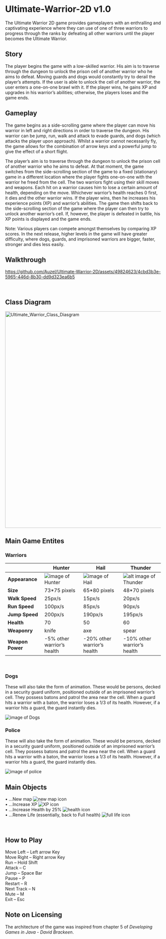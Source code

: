 # Ultimate-Warrior-2D v1.0
The Ultimate Warrior 2D game provides gameplayers with an enthralling and captivating experience where they can use of one of three warriors to progress through the ranks by defeating all other warriors until the player becomes the Ultimate Warrior.

## Story
The player begins the game with a low-skilled warrior. His aim is to traverse through the dungeon to unlock the prison cell of another warrior who he aims to defeat. Moving guards and dogs would constantly try to derail the player’s attempts. If the user is able to unlock the cell of another warrior, the user enters a one-on-one brawl with it. If the player wins, he gains XP and upgrades in his warrior’s abilities; otherwise, the players loses and the game ends.

## Gameplay
The game begins as a side-scrolling game where the player can move his warrior in left and right directions in order to traverse the dungeon. His warrior can be jump, run, walk and attack to evade guards, and dogs (which attacks the player upon approach). Whilst a warrior cannot necessarily fly, the game allows for the combination of arrow keys and a powerful jump to give the effect of a short flight. 

The player’s aim is to traverse through the dungeon to unlock the prison cell of another warrior who he aims to defeat. At that moment, the game switches from the side-scrolling section of the game to a fixed (stationary) game in a different location where the player fights one-on-one with the warrior he freed from the cell. The two warriors fight using their skill moves and weapons. Each hit on a warrior causes him to lose a certain amount of health, depending on the move. Whichever warrior’s health reaches 0 first, it dies and the other warrior wins. If the player wins, then he increases his experience points (XP) and warrior’s abilities. The game then shifts back to the side-scrolling section of the game where the player can then try to unlock another warrior’s cell. If, however, the player is defeated in battle, his XP points is displayed and the game ends.

Note: Various players can compete amongst themselves by comparing XP scores. In the next release, higher levels in the game will have greater difficulty, where dogs, guards, and imprisoned warriors are bigger, faster, stronger and dies less easily. 

## Walkthrough

https://github.com/Auzel/Ultimate-Warrior-2D/assets/49824623/4cbd3b3e-5965-446d-8b30-dd9d323ea6b5

<br/>

## Class Diagram
<img width="700" alt="Ultimate_Warrior_Class_Diasgram" src="https://github.com/Auzel/Ultimate-Warrior-2D/assets/49824623/85f65296-890a-4107-87d6-f7d183367bed">

<br/>

## Main Game Entites

### Warriors
&nbsp;| Hunter | Hail | Thunder 
 --- | --- | --- | ---
**Appearance** | ![image of Hunter](https://i.imgur.com/02w8Ehh.png)  | ![image of Hail](https://i.imgur.com/7Mb5Kcl.png)  | ![alt image of Thunder](https://i.imgur.com/M5x39YX.png)
**Size** | 73*75 pixels | 65*80 pixels | 48*70 pixels  
**Walk Speed** | 25px/s | 15px/s | 20px/s 
**Run Speed** | 100px/s | 85px/s | 90px/s 
**Jump Speed** | 200px/s | 190px/s | 195px/s 
**Health** | 70 | 50 | 60 
**Weaponry** | knife | axe | spear 
**Weapon Power** | -5% other warrior’s health | -20% other warrior’s health | -10% other warrior’s health
<br/>

### Dogs
These will also take the form of animation. These would be persons, decked in a security guard uniform, positioned outside of an imprisoned warrior’s cell. They possess batons and patrol the area near the cell. When a guard hits a warrior with a baton, the warrior loses a 1/3 of its health. However, if a warrior hits a guard, the guard instantly dies.

![image of Dogs](https://i.imgur.com/0ginToK.jpeg)
<br/>

### Police
These will also take the form of animation. These would be persons, decked in a security guard uniform, positioned outside of an imprisoned warrior’s cell. They possess batons and patrol the area near the cell. When a guard hits a warrior with a baton, the warrior loses a 1/3 of its health. However, if a warrior hits a guard, the guard instantly dies.

![image of police](https://i.imgur.com/ecAGez6.png)
<br/>


## Main Objects
•	...New map ![new map icon](https://i.imgur.com/EcGSebl.png)     
•	...Increase XP ![XP icon](https://i.imgur.com/9H7aa5t.png)    
•	...Increase Health by 25% ![health icon](https://i.imgur.com/uFIzQrk.png)    
•	...Renew Life (essentially, back to Full health) ![full life icon](https://i.imgur.com/pZyQLCN.png)    

<br/>

## How to Play

Move Left – Left arrow Key     
Move Right – Right arrow Key     
Run – Hold Shift   
Attack – C    
Jump – Space Bar   
Pause – P   
Restart – R   
Next Track – N    
Mute – M    
Exit – Esc  


## Note on Licensing
The architecture of the game was inspired from chapter 5 of *Developing Games in Java - David Brackeen*.

